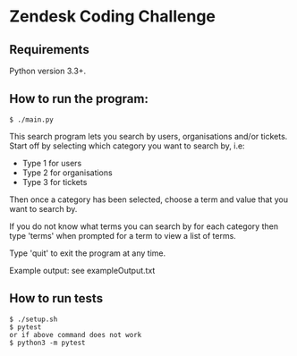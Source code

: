# Zendesk Coding Challenge

Requirements
------
Python version 3.3+.

How to run the program:
------
    $ ./main.py

This search program lets you search by users, organisations and/or tickets. Start off by selecting which category you want to search by, i.e:
- Type 1 for users
- Type 2 for organisations
- Type 3 for tickets

Then once a category has been selected, choose a term and value that you want to search by.

If you do not know what terms you can search by for each category then type 'terms' when prompted for a term to view a list of terms.

Type 'quit' to exit the program at any time.

Example output: see exampleOutput.txt

How to run tests
------
    $ ./setup.sh
    $ pytest
    or if above command does not work
    $ python3 -m pytest
